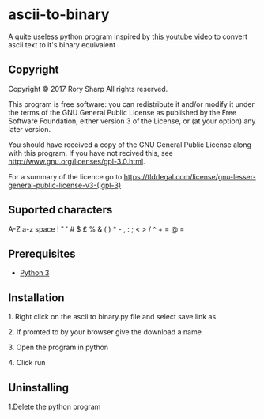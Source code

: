 # ascii-to-binary
A quite useless python program inspired by [this youtube video](https://www.youtube.com/watch?v=wCQSIub_g7M) to convert ascii text to it's binary equivalent  
## Copyright
Copyright © 2017  Rory Sharp All rights reserved.

This program is free software: you can redistribute it and/or modify
it under the terms of the GNU General Public License as published by
the Free Software Foundation, either version 3 of the License, or
(at your option) any later version.

You should have received a copy of the GNU General Public License
along with this program.  If you have not recived this, see <http://www.gnu.org/licenses/gpl-3.0.html>.

For a summary of the licence go to https://tldrlegal.com/license/gnu-lesser-general-public-license-v3-(lgpl-3)
## Suported characters
A-Z a-z space ! " ' # $ £ %  &  ( ) * - , : ; < > / ^ + = @ =
## Prerequisites
* [Python 3](https://www.python.org/downloads/)
## Installation
1\. Right click on the ascii to binary.py file and select save link as

2\. If promted to by your browser give the download a name

3\. Open the program in python

4\. Click run
## Uninstalling
1.Delete the python program

